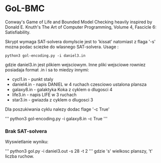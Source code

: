 # GoL-BMC
Conway's Game of Life and Bounded Model Checking heavily inspired by Donald E. Knuth's The Art of Computer Programming, Volume 4, Fascicle 6: Satisfiability.

Skrypt wymaga SAT-solvera domylscie jest to 'kissat' natomiast z flaga '-s' mozna podac sciezke do wlasnego SAT-solvera.
Usage :

~~~
python3 gol-encoding.py -i daniel3.in
~~~
gdzie daniel3.in jest plikiem wejsciowym. Inne pliki wejsciowe rowniez posiadaja format .in i sa to miedzy innymi:
- cycl1.in - punkt staly
- daniel4.in - napis DANIEL w 4 ruchach czesciowo ustalona plansza
- galaxy8.in - galaktyka Koka z cyklem o dlugosci 4
- life3.in - napis LIFE w 3 ruchach
- star3.in - gwiazda z cyklem o dlugosci 3

Dla poszukiwania cyklu nalezy dodac flage '-c True'

'''
python3 gol-encoding.py -i galaxy8.in -c True
'''

### Brak SAT-solvera

Wyswietlanie wyniku:

'''
python3 gol.py -i daniel3.out -s 28 -t 2
'''
gdzie 's' wielkosc planszy, 't' liczba ruchow.
